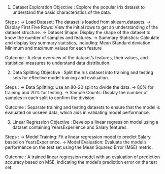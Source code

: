 1. Dataset Exploration
Objective :
     Explore the popular Iris dataset to understand the basic characteristics of the data.

Steps :
    -> Load Dataset: The dataset is loaded from sklearn.datasets.
    -> Display First Five Rows: View the initial rows to get an understanding of the dataset structure.
    -> Dataset Shape: Display the shape of the dataset to know the number of samples and features.
    -> Summary Statistics: Calculate and display key summary statistics, including:
            Mean
            Standard deviation
            Minimum and maximum values for each feature

Outcome :
     A clear overview of the dataset’s features, their values, and statistical measures to understand data distribution.



2. Data Splitting
Objective :
     Split the Iris dataset into training and testing sets for effective model training and evaluation.

Steps :
    -> Data Splitting: Use an 80-20 split to divide the data.
    -> 80% for training and 20% for testing.
    -> Sample Counts: Display the number of samples in each split to confirm the division.

Outcome :
     Separate training and testing datasets to ensure that the model is evaluated on unseen data, which aids in validating model performance.


3. Linear Regression
Objective :
     Develop a linear regression model using a dataset containing YearsExperience and Salary features.

Steps :
    -> Model Training: Fit a linear regression model to predict Salary based on YearsExperience.
    -> Model Evaluation: Evaluate the model’s performance on the test set using the Mean Squared Error (MSE) metric.

Outcome :
     A trained linear regression model with an evaluation of prediction accuracy based on MSE, indicating the model’s prediction error on the test set.